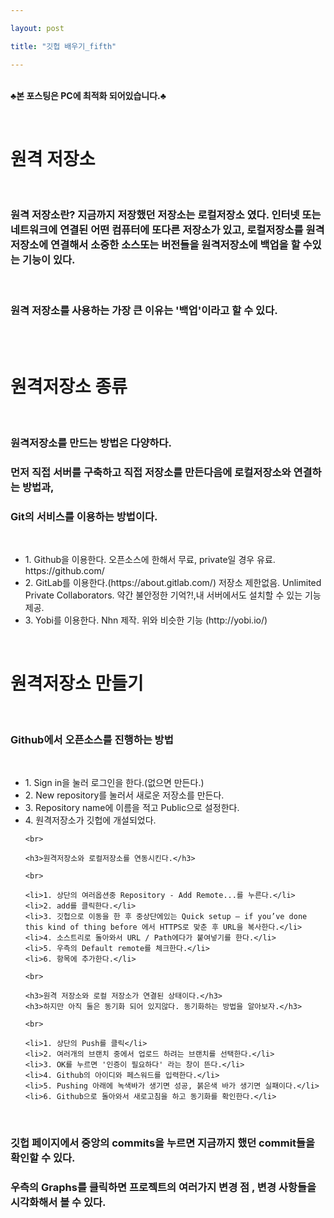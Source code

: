 ```yaml
---

layout: post

title: "깃헙 배우기_fifth"

---
```


<br>**♣본 포스팅은 PC에 최적화 되어있습니다.♣**

<br>

<h1>원격 저장소</h1>

<br>

<h3>원격 저장소란? 지금까지 저장했던 저장소는 로컬저장소 였다. 인터넷 또는 네트워크에 연결된 어떤 컴퓨터에 또다른 저장소가 있고, 로컬저장소를 원격저장소에 연결해서 소중한 소스또는 버전들을 원격저장소에 백업을 할 수있는 기능이 있다.</h3>

<br>

<h3>원격 저장소를 사용하는 가장 큰 이유는 '백업'이라고 할 수 있다.</h3>

<br>
<br>

<h1>원격저장소 종류</h1>

<br>

<h3>원격저장소를 만드는 방법은 다양하다.</h3>
<h3>먼저 직접 서버를 구축하고 직접 저장소를 만든다음에 로컬저장소와 연결하는 방법과,</h3>
<h3>Git의 서비스를 이용하는 방법이다.</h3>

<br>

<ul>
	<li>1. Github을 이용한다. 오픈소스에 한해서 무료, private일 경우 유료. https://github.com/</li>
	<li>2. GitLab를 이용한다.(https://about.gitlab.com/) 저장소 제한없음. Unlimited Private Collaborators. 약간 불안정한 기억?!,내 서버에서도 설치할 수 있는 기능 제공. </li>
	<li>3. Yobi를 이용한다. Nhn 제작. 위와 비슷한 기능 (http://yobi.io/)</li>
</ul>

<br>

<h1>원격저장소 만들기</h1>

<br>

<h3>Github에서 오픈소스를 진행하는 방법</h3>

<br>

<ul>
	<li>1. Sign in을 눌러 로그인을 한다.(없으면 만든다.)</li>
	<li>2. New repository를 눌러서 새로운 저장소를 만든다.</li>
	<li>3. Repository name에 이름을 적고 Public으로 설정한다.</li>
	<li>4. 원격저장소가 깃헙에 개설되었다.</li>

	<br>

	<h3>원격저장소와 로컬저장소를 연동시킨다.</h3>

	<br>

	<li>1. 상단의 여러옵션중 Repository - Add Remote...를 누른다.</li>
	<li>2. add를 클릭한다.</li>
	<li>3. 깃헙으로 이동을 한 후 중상단에있는 Quick setup — if you’ve done this kind of thing before 에서 HTTPS로 맞춘 후 URL을 복사한다.</li>
	<li>4. 소스트리로 돌아와서 URL / Path에다가 붙여넣기를 한다.</li>
	<li>5. 우측의 Default remote를 체크한다.</li>
	<li>6. 항목에 추가한다.</li>

	<br>

	<h3>원격 저장소와 로컬 저장소가 연결된 상태이다.</h3>
	<h3>하지만 아직 둘은 동기화 되어 있지않다. 동기화하는 방법을 알아보자.</h3>

	<br>

	<li>1. 상단의 Push를 클릭</li>
	<li>2. 여러개의 브랜치 중에서 업로드 하려는 브랜치를 선택한다.</li>
	<li>3. OK를 누르면 '인증이 필요하다' 라는 창이 뜬다.</li>
	<li>4. Github의 아이디와 페스워드를 입력한다.</li>
	<li>5. Pushing 아래에 녹색바가 생기면 성공, 붉은색 바가 생기면 실패이다.</li>
	<li>6. Github으로 돌아와서 새로고침을 하고 동기화를 확인한다.</li>
</ul>

<br>

<h3>깃헙 페이지에서 중앙의 commits을 누르면 지금까지 했던 commit들을 확인할 수 있다.</h3>
<h3>우측의 Graphs를 클릭하면 프로젝트의 여러가지 변경 점 , 변경 사항들을 시각화해서 볼 수 있다.</h3>
